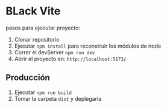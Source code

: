 # BLack Vite

pasos para ejecutar proyecto:

1. Clonar repositorio
2. Ejecutar ``npm install`` para reconstruir los módulos de node
3. Correr el devServer ``npm run dev``
4. Abrir el proyecto en: ``http://localhost:5173/``


## Producción

1. Ejecutar ``npm run build``
2. Tomar la carpeta ``dist`` y deplegarla